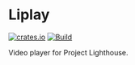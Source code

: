 # Liplay

[![crates.io](https://img.shields.io/crates/v/liplay)](https://crates.io/crates/liplay)
[![Build](https://github.com/fwcd/liplay/actions/workflows/build.yml/badge.svg)](https://github.com/fwcd/liplay/actions/workflows/build.yml)

Video player for Project Lighthouse.
